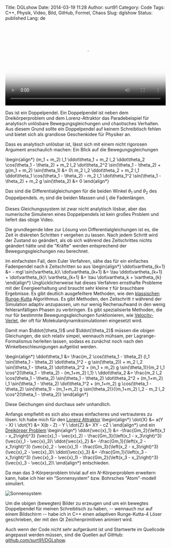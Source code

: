 Title: DGLshow
Date: 2014-03-19 11:28
Author: surt91
Category: Code
Tags: C++, Physik, Video, Bild, GitHub, Formel, Chaos
Slug: dglshow
Status: published
Lang: de

<video controls width="100%" poster="{filename}/img/doublePendulum.png">
<source src="{filename}/vid/doppelpendel.mp4" type="video/mp4"></source>
![Doppelpendel]({filename}/img/doublePendulum.png)
</video>

Das ist ein Doppelpendel. Ein Doppelpendel ist neben dem Dreikörperproblem und
dem Lorenz-Attraktor das Paradebeispiel für analytisch unlösbare Bewegungsgleichungen
und chaotisches Verhalten. Aus diesem Grund sollte ein Doppelpendel auf keinem
Schreibtisch fehlen und bietet sich als grandiose Geschenkidee für Physiker an.

Dass es analytisch unlösbar ist, lässt sich mit einem nicht rigorosen Argument
anschaulich machen: Ein Blick auf die Bewegungsgleichungen

\begin{align*}
    (m_1 + m_2) l_1 \ddot\theta_1 + m_2 l_2 \ddot\theta_2 \cos(\theta_1 - \theta_2) + m_2 l_2 \dot\theta_2^2 \sin(\theta_1 - \theta_2) + g(m_1 + m_2) \sin(\theta_1) &= 0\\
    m_2 l_2 \ddot\theta_2 + m_2 l_1 \ddot\theta_1 \cos(\theta_1 - \theta_2) - m_2 l_1 \dot\theta_1^2 \sin(\theta_1 - \theta_2) + m_2 g \sin(\theta_2) &= 0
\end{align*}

Das sind die Differentialgleichungen für die beiden Winkel $\theta_1$ und $\theta_2$
des Doppelpendels. $m_i$ sind die beiden Massen und $l_i$ die Fadenlängen.

Dieses Gleichungssystem ist zwar nicht analytisch lösbar, aber das numerische
Simulieren eines Doppelpendels ist kein großes Problem und liefert das obige
Video.

Die grundlegende Idee zur Lösung von Differentialgleichungen ist es, die Zeit
in diskreten Schritten $\tau$ vergehen zu lassen. Nach jedem Schritt wird der
Zustand so geändert, als ob sich während des Zeitschrittes nichts geändert
hätte und die "Kräfte" werden entsprechend der Bewegungsgleichungen neu berechnet.

Im einfachsten Fall, dem Euler Verfahren, sähe das für ein einfaches
Fadenpendel nach $k$ Zeitschritten so aus
\begin{align*}
    \ddot\vartheta_{k+1} &= - mgl \sin(\vartheta_k)\\
    \dot\vartheta_{k+1} &= \tau \ddot\vartheta_{k+1} + \dot\vartheta_{k}\\
    \vartheta_{k+1} &= \tau \dot\vartheta_k + \vartheta_{k}
\end{align*}
Unglücklicherweise hat dieses Verfahren ernsthafte Probleme mit der Energieerhaltung
und braucht sehr kleine $\tau$ für brauchbare Ergebnisse.
Es gibt deutlich ausgefeiltere Methoden, wie den [klassischen Runge-Kutta](https://en.wikipedia.org/wiki/Runge%E2%80%93Kutta_methods#The_Runge.E2.80.93Kutta_method)
Algorithmus. Es gibt Methoden, den Zeitschritt $\tau$ während der Simulation
adaptiv anzupassen, um nur wenig Rechenaufwand in den wenig fehleranfälligen
Phasen zu verbringen. Es gibt spezialisierte Methoden, die nur für bestimmte Bewegungsgleichungen
funktionieren, wie [Velocity-Verlet](https://en.wikipedia.org/wiki/Verlet_integration),
der oft für Molekulardynamiksimulationen eingesetzt wird.

Damit man $\ddot{\theta_1}$ und $\ddot{\theta_2}$ müssen die obigen Gleichungen,
die sich relativ simpel, wennauch mühsam, per Lagrange-Formalismus herleiten
lassen, sodass es zunächst noch nach den Winkelbeschleunigungen aufgelöst werden.

\begin{align*}
    \ddot\theta_1 &= \frac{m_2 \cos(\theta_1 - \theta_2) (l_1 \sin(\theta_1 - \theta_2) \dot\theta_1^2 - g \sin(\theta_2)) + m_2 l_2 \sin(\theta_1 - \theta_2) \dot\theta_2^2 + (m_1 + m_2) g \sin(\theta_1)}{m_2 l_1 \cos^2(\theta_1 - \theta_2) - (m_1+m_2) l_1} \\
    \ddot\theta_2 &= \frac{m_2 l_2 \cos(\theta_1 - \theta_2) \sin(\theta_1 - \theta_2) \dot\theta_2^2 + (m_1+m_2) l_1 \sin(\theta_1 - \theta_2) \dot\theta_1^2 + (m_1+m_2) g \cos(\theta_1 - \theta_2) \sin(\theta_1) - (m_1+m_2) g \sin(\theta_2)}{(m_1+m_2) l_2 - m_2 l_2 \cos^2(\theta_1 - \theta_2)}
\end{align*}

Diese Geichungen sind durchaus sehr unhandlich.

Anfangs empfiehlt es sich also etwas einfacheres und vertrauteres zu lösen.
Ich habe mich für den [Lorenz Attraktor]({filename}/schmetterlingseffekt.md)
\begin{align*}
    \dot{X} &= a(Y - X) \\
    \dot{Y} &= X(b - Z) - Y \\
    \dot{Z} &= XY - cZ \\
\end{align*}
und ein [Dreikörper Problem]({filename}/dreikorperproblem.md)
\begin{align*}
    \ddot{\vec{x}_1} &= -\frac{Gm_2}{\left(x_1 - x_2\right)^3} (\vec{x}_1 - \vec{x}_2) - \frac{Gm_3}{\left(x_1 - x_3\right)^3} (\vec{x}_1 - \vec{x}_3)\\
    \ddot{\vec{x}_2} &= -\frac{Gm_1}{\left(x_2 - x_1\right)^3} (\vec{x}_2 - \vec{x}_1) - \frac{Gm_3}{\left(x_2 - x_3\right)^3} (\vec{x}_2 - \vec{x}_3)\\
    \ddot{\vec{x}_3} &= -\frac{Gm_1}{\left(x_3 - x_1\right)^3} (\vec{x}_3 - \vec{x}_1) - \frac{Gm_2}{\left(x_3 - x_2\right)^3} (\vec{x}_3 - \vec{x}_2)\\
\end{align*}
entschieden.

Da man das 3-Körperproblem trivial auf ein $N$-Körperproblem erweitern kann,
habe ich hier ein "Sonnensystem" bzw. Bohrsches "Atom"-modell simuliert.

![Sonnensystem]({filename}/img/planets.png)

Um die obigen (bewegten) Bilder zu erzeugen und um ein bewegtes Doppelpendel
für meinen Schreibtisch zu haben, -- wennauch nur auf einem Bildschirm -- habe
ich in C++ einen adaptiven Runge-Kutta-4 Löser geschrieben, der mit den Qt
Zeichenprimitiven animiert wird.

Auch wenn der Code nicht sehr aufgeräumt ist und Startwerte im Quellcode
angepasst werden müssen, sind die Quellen auf GitHub:
[github.com/surt91/DGLshow](https://github.com/surt91/DGLshow).
